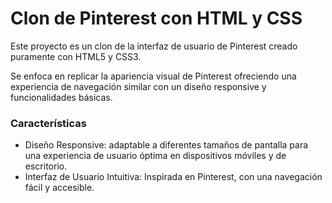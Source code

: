 # Clon de Pinterest con HTML y CSS
Este proyecto es un clon de la interfaz de usuario de Pinterest creado puramente con HTML5 y CSS3. 

Se enfoca en replicar la apariencia visual de Pinterest ofreciendo una experiencia de navegación similar con un diseño responsive y funcionalidades básicas.

### Características
* Diseño Responsive: adaptable a diferentes tamaños de pantalla para una experiencia de usuario óptima en dispositivos móviles y de escritorio.
* Interfaz de Usuario Intuitiva: Inspirada en Pinterest, con una navegación fácil y accesible.
  
